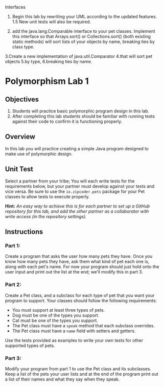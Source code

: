 
Interfaces

1. Begin this lab by rewriting your UML according to the updated features. 
1.5 New unit tests will also be required.


2. add the java.lang.Comparable interface to your pet classes. 
Implement this interface so that Arrays.sort() or Collections.sort() 
(both existing static methods) will sort lists of your objects by name, 
breaking ties by class type.


3.Create a new implementation of java.util.Comparator 
4.that will sort pet objects 
5.by type, 
6.breaking ties by name.




# Polymorphism Lab 1

## Objectives

1. Students will practice basic polymorphic program design in this lab.
2. After completing this lab students should be familiar with running tests against their code to confirm it is functioning properly.


## Overview

In this lab you will practice creating a simple Java program designed to make use of polymorphic design.

## Unit Test

Select a partner from your tribe; You will each write tests for the requirements below, but your partner must develop against your tests and vice versa. Be sure to use the `io.zipcoder.pets` package for your Pet classes to allow tests to execute properly.

**Hint:** *An easy way to achieve this is for each partner to set up a GitHub repository for this lab, and add the other partner as a collaborator with write access (in the repository settings).*

## Instructions

### Part 1: 

Create a program that asks the user how many pets they have. Once you know how many pets they have, ask them what kind of pet each one is, along with each pet's name. For now your program should just hold onto the user input and print out the list at the end; we'll modify this in part 3.

### Part 2: 

Create a Pet class, and a subclass for each type of pet that you want your program to support. Your classes should follow the following requirements:

- You must support at least three types of pets.
- Dog must be one of the types you support.
- Cat must be one of the types you support.
- The Pet class must have a `speak` method that each subclass overrides.
- The Pet class must have a `name` field with setters and getters.

Use the tests provided as examples to write your own tests for other supported types of pets.

### Part 3:

Modify your program from part 1 to use the Pet class and its subclasses. Keep a list of the pets your user lists and at the end of the program print out a list of their names and what they say when they speak.

